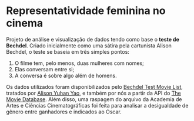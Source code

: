 # Representatividade feminina no cinema
Projeto de análise e visualização de dados tendo como base o **teste de Bechdel**. Criado inicialmente como uma sátira pela cartunista Alison Bechdel, o teste se baseia em três simples pontos:
1. O filme tem, pelo menos, duas mulheres com nomes;
2. Elas conversam entre si;
3. A conversa é sobre algo além de homens.

Os dados utilizados foram disponibilizados pelo [Bechdel Test Movie List](https://bechdeltest.com/), tratados por [Alison Yuhan Yao](https://www.kaggle.com/datasets/alisonyao/movie-bechdel-test-scores), e também por nós a partir da API do [The Movie Database](https://www.themoviedb.org/). Além disso, uma raspagem do arquivo da Academia de Artes e Ciências Cinematográficas foi feita para analisar a desigualdade de gênero entre ganhadores e indicados ao Oscar.
